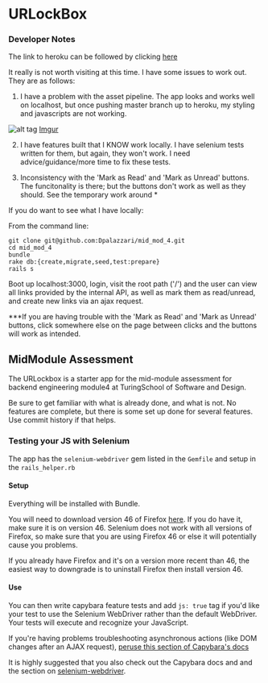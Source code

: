 # URLockBox

### Developer Notes

The link to heroku can be followed by clicking [here](https://urlockbox-drew.herokuapp.com/users/new)

It really is not worth visiting at this time. I have some issues to work out. They are as follows:

1) I have a problem with the asset pipeline. The app looks and works well on localhost, but once pushing master branch up to heroku, my styling and javascripts are not working. 

![alt tag](http://imgur.com/KiFmHwE)
[Imgur](http://i.imgur.com/KiFmHwE.png)

2) I have features built that I KNOW work locally. I have selenium tests written for them, but again, they won't work. I need advice/guidance/more time to fix these tests.

3) Inconsistency with the 'Mark as Read' and 'Mark as Unread' buttons. The funcitonality is there; but the buttons don't work as well as they should. See the temporary work around *

If you do want to see what I have locally:

From the command line:

```
git clone git@github.com:Dpalazzari/mid_mod_4.git
cd mid_mod_4
bundle
rake db:{create,migrate,seed,test:prepare}
rails s
```

Boot up localhost:3000, login, visit the root path ('/') and the user can view all links provided by the internal API, as well as mark them as read/unread, and create new links via an ajax request.

***If you are having trouble with the 'Mark as Read' and 'Mark as Unread' buttons, click somewhere else on the page between clicks and the buttons will work as intended. 


## MidModule Assessment

The URLockbox is a starter app for the mid-module assessment for backend engineering module4 at TuringSchool of Software and Design.

Be sure to get familiar with what is already done, and what is not. No features are complete, but there is some set up done for several features. Use commit history if that helps.

### Testing your JS with Selenium

The app has the `selenium-webdriver` gem listed in the `Gemfile` and setup in the `rails_helper.rb`

#### Setup

Everything will be installed with Bundle.

You will need to download version 46 of Firefox [here](https://www.softexia.com/windows/web-browsers/firefox-46). If you do have it, make sure it is on version 46. Selenium does not work with all versions of Firefox, so make sure that you are using Firefox 46 or else it will potentially cause you problems. 

If you already have Firefox and it's on a version more recent than 46, the easiest way to downgrade is to uninstall Firefox then install version 46.

#### Use

You can then write capybara feature tests and add `js: true` tag if you'd like your test to use the Selenium WebDriver rather than the default WebDriver.  Your tests will execute and recognize your JavaScript.

If you're having problems troubleshooting asynchronous actions (like DOM changes after an AJAX request), [peruse this section of Capybara's docs](https://github.com/teamcapybara/capybara#asynchronous-javascript-ajax-and-friends)

It is highly suggested that you also check out the Capybara docs and and the section on [selenium-webdriver](https://github.com/teamcapybara/capybara#selenium).


